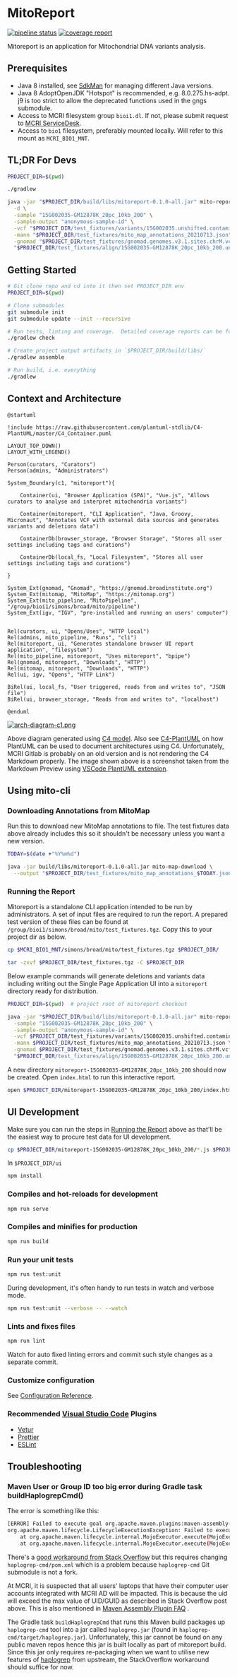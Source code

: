 # MitoReport

[![pipeline status](http://git.mcri.edu.au/simon.sadedin/mitoreport/badges/master/pipeline.svg)](http://git.mcri.edu.au/simon.sadedin/mitoreport/-/commits/master)
[![coverage report](http://git.mcri.edu.au/simon.sadedin/mitoreport/badges/master/coverage.svg)](http://git.mcri.edu.au/simon.sadedin/mitoreport/-/commits/master)

Mitoreport is an application for Mitochondrial DNA variants analysis.

## Prerequisites

* Java 8 installed, see [SdkMan](https://sdkman.io/) for managing different Java versions.
* Java 8 AdoptOpenJDK "Hotspot" is recommended, e.g. 8.0.275.hs-adpt. j9 is too strict to allow the deprecated functions used in the gngs submodule.
* Access to MCRI filesystem group `bioi1.dl`.  If not, please submit request to [MCRI ServiceDesk](https://servicedesk.mcri.edu.au/).
* Access to `bio1` filesystem, preferably mounted locally.  Will refer to this mount as `MCRI_BIO1_MNT`.

## TL;DR For Devs

```bash
PROJECT_DIR=$(pwd)

./gradlew

java -jar "$PROJECT_DIR/build/libs/mitoreport-0.1.0-all.jar" mito-report \
  -d \
  -sample "15G002035-GM12878K_20pc_10kb_200" \
  -sample-output "anonymous-sample-id" \
  -vcf "$PROJECT_DIR/test_fixtures/variants/15G002035.unshifted.contamination.filtering.intermediatefilter.norm.dedup.mito_vep.vcf.gz" \
  -mann "$PROJECT_DIR/test_fixtures/mito_map_annotations_20210713.json" \
  -gnomad "$PROJECT_DIR/test_fixtures/gnomad.genomes.v3.1.sites.chrM.vcf.bgz" \
  "$PROJECT_DIR/test_fixtures/align/15G002035-GM12878K_20pc_10kb_200.unshifted.bam" $PROJECT_DIR/test_fixtures/controls/*.bam
```

## Getting Started

```bash
# Git clone repo and cd into it then set PROJECT_DIR env
PROJECT_DIR=$(pwd)

# Clone submodules
git submodule init
git submodule update --init --recursive

# Run tests, linting and coverage.  Detailed coverage reports can be found in `$PROJECT_DIR/ui/coverage/`
./gradlew check

# Create project output artifacts in `$PROJECT_DIR/build/libs/`
./gradlew assemble

# Run build, i.e. everything
./gradlew
```

## Context and Architecture

```plantuml
@startuml

!include https://raw.githubusercontent.com/plantuml-stdlib/C4-PlantUML/master/C4_Container.puml

LAYOUT_TOP_DOWN()
LAYOUT_WITH_LEGEND()

Person(curators, "Curators")
Person(admins, "Administrators")

System_Boundary(c1, "mitoreport"){

    Container(ui, "Browser Application (SPA)", "Vue.js", "Allows curators to analyse and interpret mitochondria variants")

    Container(mitoreport, "CLI Application", "Java, Groovy, Micronaut", "Annotates VCF with external data sources and generates variants and deletions data")

    ContainerDb(browser_storage, "Browser Storage", "Stores all user settings including tags and curations")

    ContainerDb(local_fs, "Local Filesystem", "Stores all user settings including tags and curations")

}

System_Ext(gnomad, "Gnomad", "https://gnomad.broadinstitute.org")
System_Ext(mitomap, "MitoMap", "https://mitomap.org")
System_Ext(mito_pipeline, "MitoPipeline", "/group/bioi1/simons/broad/mito/pipeline")
System_Ext(igv, "IGV", "pre-installed and running on users' computer")


Rel(curators, ui, "Opens/Uses", "HTTP local")
Rel(admins, mito_pipeline, "Runs", "cli")
Rel(mitoreport, ui, "Generates standalone browser UI report application", "filesystem")
Rel(mito_pipeline, mitoreport, "Uses mitoreport", "bpipe")
Rel(gnomad, mitoreport, "Downloads", "HTTP")
Rel(mitomap, mitoreport, "Downloads", "HTTP")
Rel(ui, igv, "Opens", "HTTP Link")

BiRel(ui, local_fs, "User triggered, reads from and writes to", "JSON file")
BiRel(ui, browser_storage, "Reads from and writes to", "localhost")

@enduml
```

[![arch-diagram-c1.png](http://git.mcri.edu.au/simon.sadedin/mitoreport/-/wikis/uploads/arch-diagram-c1.png)](http://git.mcri.edu.au/simon.sadedin/mitoreport/-/wikis/uploads/arch-diagram-c1.png)

Above diagram generated using [C4 model](https://c4model.com/).  Also see [C4-PlantUML](https://github.com/plantuml-stdlib/C4-PlantUML) on
how PlantUML can be used to document architectures using C4.  Unfortunately, MCRI Gitlab is probably on an old version and is not
rendering the C4 Markdown properly.  The image shown above is a screenshot taken from the Markdown Preview using
[VSCode PlantUML extension](https://marketplace.visualstudio.com/items?itemName=jebbs.plantuml).

## Using mito-cli

### Downloading Annotations from MitoMap

Run this to download new MitoMap annotations to file.  The test fixtures data above
already includes this so it shouldn't be necessary unless you want a new version.

```bash
TODAY=$(date +"%Y%m%d")

java -jar build/libs/mitoreport-0.1.0-all.jar mito-map-download \
  --output "$PROJECT_DIR/test_fixtures/mito_map_annotations_$TODAY.json"
```

### Running the Report

Mitoreport is a standalone CLI application intended to be run by administrators.
A set of input files are required to run the report.  A prepared test version of
these files can be found at `/group/bioi1/simons/broad/mito/test_fixtures.tgz`.
Copy this to your project dir as below.

```bash
cp $MCRI_BIO1_MNT/simons/broad/mito/test_fixtures.tgz $PROJECT_DIR/

tar -zxvf $PROJECT_DIR/test_fixtures.tgz -C $PROJECT_DIR
```

Below example commands will generate deletions and variants data including writing out the Single Page Application
UI into a `mitoreport` directory ready for distribution.

```bash
PROJECT_DIR=$(pwd)  # project root of mitoreport checkout

java -jar "$PROJECT_DIR/build/libs/mitoreport-0.1.0-all.jar" mito-report \
  -sample "15G002035-GM12878K_20pc_10kb_200" \
  -sample-output "anonymous-sample-id" \
  -vcf $PROJECT_DIR/test_fixtures/variants/15G002035.unshifted.contamination.filtering.intermediatefilter.norm.dedup.mito_vep.vcf.gz \
  -mann $PROJECT_DIR/test_fixtures/mito_map_annotations_20210713.json \
  -gnomad $PROJECT_DIR/test_fixtures/gnomad.genomes.v3.1.sites.chrM.vcf.bgz \
  "$PROJECT_DIR/test_fixtures/align/15G002035-GM12878K_20pc_10kb_200.unshifted.bam" $PROJECT_DIR/test_fixtures/controls/*.bam
```

A new directory `mitoreport-15G002035-GM12878K_20pc_10kb_200` should now be created.  Open `index.html`
to run this interactive report.

```bash
open $PROJECT_DIR/mitoreport-15G002035-GM12878K_20pc_10kb_200/index.html
```

## UI Development

Make sure you can run the steps in [Running the Report](#running-the-report) above as
that'll be the easiest way to procure test data for UI development.

```bash
cp $PROJECT_DIR/mitoreport-15G002035-GM12878K_20pc_10kb_200/*.js $PROJECT_DIR/ui/public/
```

In `$PROJECT_DIR/ui`

```bash
npm install
```

### Compiles and hot-reloads for development

```bash
npm run serve
```

### Compiles and minifies for production

```bash
npm run build
```

### Run your unit tests

```bash
npm run test:unit
```

During development, it's often handy to run tests in watch and verbose mode.

```bash
npm run test:unit --verbose -- --watch
```

### Lints and fixes files

```bash
npm run lint
```

Watch for auto fixed linting errors and commit such style changes as a separate commit.

### Customize configuration

See [Configuration Reference](https://cli.vuejs.org/config/).

### Recommended [Visual Studio Code](https://code.visualstudio.com/) Plugins

* [Vetur](https://marketplace.visualstudio.com/items?itemName=octref.vetur)
* [Prettier](https://marketplace.visualstudio.com/items?itemName=esbenp.prettier-vscode)
* [ESLint](https://marketplace.visualstudio.com/items?itemName=dbaeumer.vscode-eslint)

## Troubleshooting

### Maven User or Group ID too big error during Gradle task buildHaplogrepCmd()

The error is something like this:

```bash
[ERROR] Failed to execute goal org.apache.maven.plugins:maven-assembly-plugin:2.5.5:single (attachConfig) on project cmr-impl: Execution attachConfig of goal org.apache.maven.plugins:maven-assembly-plugin:2.5.5:single failed: group id '1377585961' is too big ( > 2097151 ). Use STAR or POSIX extensions to overcome this limit -> [Help 1]
org.apache.maven.lifecycle.LifecycleExecutionException: Failed to execute goal org.apache.maven.plugins:maven-assembly-plugin:2.5.5:single (attachConfig) on project cmr-impl: Execution attachConfig of goal org.apache.maven.plugins:maven-assembly-plugin:2.5.5:single failed: group id '1377585961' is too big ( > 2097151 ). Use STAR or POSIX extensions to overcome this limit
    at org.apache.maven.lifecycle.internal.MojoExecutor.execute(MojoExecutor.java:225)
    at org.apache.maven.lifecycle.internal.MojoExecutor.execute(MojoExecutor.java:153)
```

There's a [good workaround from Stack Overflow](https://stackoverflow.com/a/56278471) but this
requires changing `haplogrep-cmd/pom.xml` which is a problem because `haplogrep-cmd` Git submodule
is not a fork.

At MCRI, it is suspected that all users' laptops that have their computer user accounts integrated
with MCRI AD will be impacted. This is because the uid will exceed the max value of UID/GUID as
described in Stack Overflow post above. This is also mentioned
in [Maven Assembly Plugin FAQ](http://maven.apache.org/plugins/maven-assembly-plugin/faq.html#tarFileModes)
.

The Gradle task `buildHaplogrepCmd` that runs this Maven build packages up `haplogrep-cmd` tool into
a jar called `haplogrep.jar` (found in `haplogrep-cmd/target/haplogrep.jar`). Unfortunately, this
jar cannot be found on any public maven repos hence this jar is built locally as part of mitoreport
build. Since this jar only requires re-packaging when we want to utilise new features
of [haplogrep](https://github.com/seppinho/haplogrep-cmd) from upstream, the StackOverflow
workaround should suffice for now.
